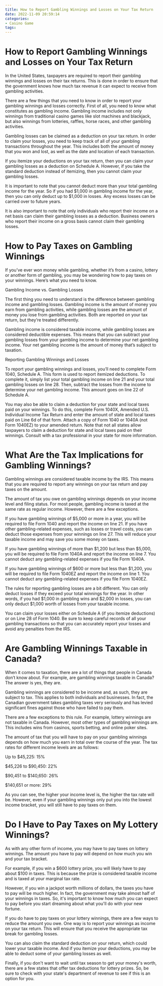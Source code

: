 ```yaml
---
title: How to Report Gambling Winnings and Losses on Your Tax Return
date: 2022-11-09 20:59:14
categories:
- Casino Game
tags:
---
```



#  How to Report Gambling Winnings and Losses on Your Tax Return

In the United States, taxpayers are required to report their gambling winnings and losses on their tax returns. This is done in order to ensure that the government knows how much tax revenue it can expect to receive from gambling activities.

There are a few things that you need to know in order to report your gambling winnings and losses correctly. First of all, you need to know what constitutes as gambling income. Gambling income includes not only winnings from traditional casino games like slot machines and blackjack, but also winnings from lotteries, raffles, horse races, and other gambling activities.

Gambling losses can be claimed as a deduction on your tax return. In order to claim your losses, you need to keep track of all of your gambling transactions throughout the year. This includes both the amount of money that you won and lost, as well as the date and location of each transaction.

If you itemize your deductions on your tax return, then you can claim your gambling losses as a deduction on Schedule A. However, if you take the standard deduction instead of itemizing, then you cannot claim your gambling losses.

It is important to note that you cannot deduct more than your total gambling income for the year. So if you had $1,000 in gambling income for the year, then you can only deduct up to $1,000 in losses. Any excess losses can be carried over to future years.

It is also important to note that only individuals who report their income on a net basis can claim their gambling losses as a deduction. Business owners who report their income on a gross basis cannot claim their gambling losses.

#  How to Pay Taxes on Gambling Winnings

If you’ve ever won money while gambling, whether it’s from a casino, lottery or another form of gambling, you may be wondering how to pay taxes on your winnings. Here’s what you need to know.

Gambling Income vs. Gambling Losses

The first thing you need to understand is the difference between gambling income and gambling losses. Gambling income is the amount of money you earn from gambling activities, while gambling losses are the amount of money you lose from gambling activities. Both are reported on your tax return, but they’re treated differently.

Gambling income is considered taxable income, while gambling losses are considered deductible expenses. This means that you can subtract your gambling losses from your gambling income to determine your net gambling income. Your net gambling income is the amount of money that’s subject to taxation.

Reporting Gambling Winnings and Losses

To report your gambling winnings and losses, you’ll need to complete Form 1040, Schedule A. This form is used to report itemized deductions. To complete it, simply list your total gambling income on line 21 and your total gambling losses on line 28. Then, subtract the losses from the income to determine your net gambling income. This amount goes on line 22 of Schedule A.

You may also be able to claim a deduction for your state and local taxes paid on your winnings. To do this, complete Form 1040X, Amended U.S. Individual Income Tax Return and enter the amount of state and local taxes paid on Line 6d of that form. Attach a copy of Form 1040 or 1040A (not Form 1040EZ) to your amended return. Note that not all states allow taxpayers to claim a deduction for state and local taxes paid on their winnings. Consult with a tax professional in your state for more information.

#  What Are the Tax Implications for Gambling Winnings?

Gambling winnings are considered taxable income by the IRS. This means that you are required to report any winnings on your tax return and pay taxes on the amount.

The amount of tax you owe on gambling winnings depends on your income level and filing status. For most people, gambling income is taxed at the same rate as regular income. However, there are a few exceptions.

If you have gambling winnings of $5,000 or more in a year, you will be required to file Form 1040 and report the income on line 21. If you have other gambling-related expenses, such as losses or travel costs, you can deduct those expenses from your winnings on line 27. This will reduce your taxable income and may save you some money on taxes.

If you have gambling winnings of more than $1,200 but less than $5,000, you will be required to file Form 1040A and report the income on line 7. You cannot deduct any gambling-related expenses if you file Form 1040A.

If you have gambling winnings of $600 or more but less than $1,200, you will be required to file Form 1040EZ and report the income on line 1. You cannot deduct any gambling-related expenses if you file Form 1040EZ.

The rules for reporting gambling losses are a bit different. You can only deduct losses if they exceed your total winnings for the year. In other words, if you had $1,000 in gambling wins and $2,000 in losses, you can only deduct $1,000 worth of losses from your taxable income.

You can claim your losses either on Schedule A (if you itemize deductions) or on Line 28 of Form 1040. Be sure to keep careful records of all your gambling transactions so that you can accurately report your losses and avoid any penalties from the IRS.

#  Are Gambling Winnings Taxable in Canada?

When it comes to taxation, there are a lot of things that people in Canada don’t know about. For example, are gambling winnings taxable in Canada? The answer is yes, they are.

Gambling winnings are considered to be income and, as such, they are subject to tax. This applies to both individuals and businesses. In fact, the Canadian government takes gambling taxes very seriously and has levied significant fines against those who have failed to pay them.

There are a few exceptions to this rule. For example, lottery winnings are not taxable in Canada. However, most other types of gambling winnings are. This includes wins from casinos, sports betting, and online poker sites.

The amount of tax that you will have to pay on your gambling winnings depends on how much you earn in total over the course of the year. The tax rates for different income levels are as follows:

Up to $45,225: 15%

$45,226 to $90,450: 22%

$90,451 to $140,650: 26%

$140,651 or more: 29%

As you can see, the higher your income level is, the higher the tax rate will be. However, even if your gambling winnings only put you into the lowest income bracket, you will still have to pay taxes on them.

#  Do I Have to Pay Taxes on My Lottery Winnings?

As with any other form of income, you may have to pay taxes on lottery winnings. The amount you have to pay will depend on how much you win and your tax bracket.

For example, if you win a $600 lottery prize, you will likely have to pay about $100 in taxes. This is because the prize is considered taxable income and is taxed at your marginal tax rate.

However, if you win a jackpot worth millions of dollars, the taxes you have to pay will be much higher. In fact, the government may take almost half of your winnings in taxes. So, it's important to know how much you can expect to pay before you start dreaming about what you'll do with your new fortune.

If you do have to pay taxes on your lottery winnings, there are a few ways to reduce the amount you owe. One way is to report your winnings as income on your tax return. This will ensure that you receive the appropriate tax break for gambling losses.

You can also claim the standard deduction on your return, which could lower your taxable income. And if you itemize your deductions, you may be able to deduct some of your gambling losses as well.

Finally, if you don't want to wait until tax season to get your money's worth, there are a few states that offer tax deductions for lottery prizes. So, be sure to check with your state's department of revenue to see if this is an option for you.